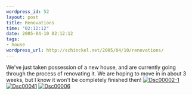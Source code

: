 ```yaml
--- 
wordpress_id: 52
layout: post
title: Renovations
time: "02:12:12"
date: 2005-04-10 02:12:12
tags: 
- house
wordpress_url: http://schinckel.net/2005/04/10/renovations/
---
```

We've just taken possession of a new house, and are currently going through the process of renovating it. We are hoping to move in in about 3 weeks, but I know it won't be completely finished then! [![Dsc00002-1][1]][2] [![Dsc00041][3]][4] [![Dsc00006][5]][6]

   [1]: /images/images/DSC00002-1-tm.jpg
   [2]: /images/images/DSC00002-1.jpg
   [3]: /images/images/DSC00041-tm.jpg
   [4]: /images/images/DSC00041.jpg
   [5]: /images/images/DSC00006-tm.jpg
   [6]: /images/images/DSC00006.jpg

